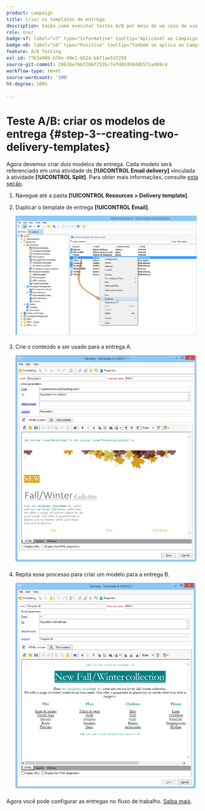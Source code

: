 ```yaml
---
product: campaign
title: Criar os templates de entrega
description: Saiba como executar testes A/B por meio de um caso de uso dedicado
role: User
badge-v7: label="v7" type="Informative" tooltip="Aplicável ao Campaign Classic v7"
badge-v8: label="v8" type="Positive" tooltip="Também se aplica ao Campaign v8"
feature: A/B Testing
exl-id: 77b3a906-b76e-49e1-b524-b6f1ae537259
source-git-commit: 28638e76bf286f253bc7efd02db848b571ad88c4
workflow-type: tm+mt
source-wordcount: '100'
ht-degree: 100%

---
```


# Teste A/B: criar os modelos de entrega {#step-3--creating-two-delivery-templates}

Agora devemos criar dois modelos de entrega. Cada modelo será referenciado em uma atividade de **[!UICONTROL Email delivery]** vinculada à atividade **[!UICONTROL Split]**. Para obter mais informações, consulte [esta seção](about-templates.md).

1. Navegue até a pasta **[!UICONTROL Resources > Delivery template]**.
1. Duplicar o template de entrega **[!UICONTROL Email]**.

   ![](assets/use_case_abtesting_deliverymodel_001.png)

1. Crie o conteúdo a ser usado para a entrega A.

   ![](assets/use_case_abtesting_deliverymodel_002.png)

1. Repita esse processo para criar um modelo para a entrega B.

   ![](assets/use_case_abtesting_deliverymodel_003.png)

Agora você pode configurar as entregas no fluxo de trabalho. [Saiba mais](a-b-testing-uc-configuring-deliveries.md).
